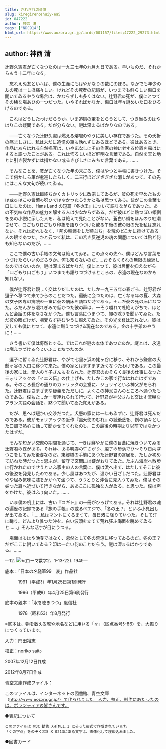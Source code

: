```yaml
---
title: きれぎれの追憶
slug: kiregirenozhuiy-ea5
id: 047222
author: 神西 清
tags: ["NDC914"]
html_url: https://www.aozora.gr.jp/cards/001157/files/47222_29273.html
---
```


## author: 神西 清

辻野久憲君が亡くなつたのは一九三七年の九月九日である。早いものだ、それからもう十二年になる。

　忘れえぬ友といへば、僕の生涯にもはやかなりの数にのぼる。なかでも年少の友の死は一しほ痛々しい。けれどその死者の記憶が、いつまでも鮮らしい傷口を開いてゐるやうな場合は、かならずしも多くはない。辻野君の死が、僕にとつてその稀な場あひの一つだつた。いやそればかりか、傷口は年々謎めいた口をひろげるのである。

　これはどうしたわけだらうか。いま追憶の筆をとらうとして、つき当るのはやはりこの疑問である。だが分らない。謎は深まるばかりなのである。

　――亡くなつた辻野久憲は燃える熔岩のやうに美しい存在であつた。その夭折の痛ましさに、私は未だに追憶の筆も執れずにゐるほどである。彼はあるとき、作品にあらはれる自然描写は、いや応なしにその作家の神に対する位置を露はにすると語つたことがある。これは怖ろしいほど鮮明な言葉である。自然を天と地とに引き裂かずには措かない或るきびしさにみちた言葉である。……

　そんなことを、彼が亡くなつた年の末ごろ、僕はやつと手帳に書きつけた。そこで何かしら筆が逡巡したらしく、二三行ほどぎざぎざな消しがあつて、その先にはこんな文句が続いてゐる。

　――辻野久憲は臨終ちかくカトリックに改宗してゐるが、彼の死を早めたものは或ひはこの言葉の呪ひではなかつたらうかと私は思つてゐる。彼がこの言葉を口にしたのは、Hans Land の短篇『冬の王』について語りながらであつた。あの不気味な作品の魅力を解する人は少なからずゐる。だが彼ほどに熱つぽい傾倒をあの小説に示した人を、私は絶えて見たことがない。蒼白い頬をほんのり紅潮させて、口ごもり口ごもり印象を語りつづけた或る午後の彼の眼の光を私は忘れない。それは紛れもなく、「荊の輪飾をした額ぶち」を魂のどこかに掛けてゐる人の眼であつた。かと云つて私は、この若き反逆児の魂の閲歴については殆ど何も知らないのだが。……

　ここで僕の古い手帳の文句は絶えてゐる。この点々の先へ、僕はどんな言葉をつづけたらいいのだらうか。何も知らないのだ……おそらくそれの無限の繰返しなのではないのか。謎は深まるばかりだ。僕にとつて、彼は興奮を抑えながら「口ごもり口ごもり」いつまでも語りつづけるところの、永遠の現在なのかも知れない。

　僕が辻野君と親しく交はりだしたのは、たしか一九三五年の春ごろ、辻野君が逗子へ移つて来てからのことだつた。最後に会つたのは、亡くなる年の夏、大森の女子医専の病院の一室に彼の病床を訪ねた時である。そこが彼の死の床になつた。ふだんから嗄れぎみで低かつた彼の声は、一そう嗄れて杜絶えがちで、ほとんど会話の体をなさなかつた。僕も言葉につまつて、蠅の唸りを聞いてゐた。ただ彼の眼だけが、相変らず挑むやうに燃えてゐた。その光を僕は忘れない。彼は又しても僕にとつて、永遠に燃えつづける現在なのである。金の十字架のやうに！……

　さう書いて僕は愕然とする。ではこれが謎の本体であつたのか。謎とは、永遠に燃えつづける今といふことだつたのか。

　逗子に暫くゐた辻野君は、やがて七里ヶ浜の姥ヶ谷に移り、それから鎌倉の犬懸ヶ谷の入口に移つて来た。僕の家とはますます近くなつたわけである。この最後の家には、愛人のＹ子さんもをられた。辻野君のおそらく最後の仕事になつたモォリアックの『イエス伝』の仕上げも、たしかこの家で行なはれたはずである。そのころ長谷の通りのカトリックの会堂に、ジョリイといふ神父がをられた。辻野君はさまざまな疑義をただしに、よくこの神父さんのところへ通つたものである。僕もたしか一度連れられて行つて、辻野君が神父さんと交はす流暢なフランス語の会話を、黙つて聞いてゐた覚えがある。

　だが、思へば短かい交渉だつた。犬懸の家には一年もゐずに、辻野君は死んだのである。彼がモォリアックの近作『黒天使のむれ』の読後感を、例の訥々とした口調で熱心に話して聞かせてくれたのも、この最後の時期より以前ではなかつたはずだ。

　そんな短かい交際の期間を通じて、一きは鮮やかに僕の目蓋に焼きついてゐる辻野君の姿がある。それは、ある晩春の午さがり、逗子の砂浜でひつそり日向ぼつこをしてゐた後姿なのだ。東郷橋の手前にあつた辻野君の寓居を、たしか初めて訪ねた時だつたと思ふが、留守で玄関には錠がおりてゐた。たぶん海岸へ散歩に行かれたのでせうといふ家主の人の言葉に、僕は浜へ出て、はたしてそこに彼の後姿を発見したのである。少し風はあつたが、温かい日ざしだつた。辻野君はやや屈み気味に膝をかかへて坐つて、うつとりと沖合に見入つてゐた。僕はその尖つた肩へ近づいて行きながら、ああここに孤独な人がゐる、と思つた。僕は声をかけた。彼はふり向いた。……

　いま僕の机上には、古い『コギト』の一冊がひろげてある。それは辻野君の魂の遍歴の記録である『旅の手帳』の或るペエジで、「冬の王？」といふ小見出しが出てゐる。「……私はマントにくるまつて、毎日渚に降りていつた。そして汀に蹲り、どんより曇つた沖を、白い波頭を立てて荒れ狂ふ海面を眺めてゐると……」そんな活字が目にうつる。

　場面はもはや晩春ではなく、忽然として冬の荒涼に移つてゐるのだ。冬の王？　だがここに附いてゐる？印は一たい何のことだらう。謎は深まるばかりである。……

―12. ![※(ローマ数字2、1-13-22)](https://www.aozora.gr.jp/cards/001157/files/../../../gaiji/1-13/1-13-22.png). 1949―













底本：「日本の名随筆99　哀」作品社

　　　1991（平成3）年1月25日第1刷発行

　　　1996（平成8）年4月25日第6刷発行

底本の親本：「水を聴きつつ」風信社

　　　1978（昭和53）年8月発行

※底本は、物を数える際や地名などに用いる「ヶ」（区点番号5-86）を、大振りにつくっています。

入力：門田裕志

校正：noriko saito

2007年12月12日作成

2012年8月7日作成

青空文庫作成ファイル：

このファイルは、インターネットの図書館、青空文庫（http://www.aozora.gr.jp/）で作られました。入力、校正、制作にあたったのは、ボランティアの皆さんです。











●表記について


	このファイルは W3C 勧告 XHTML1.1 にそった形式で作成されています。
	「くの字点」をのぞくJIS X 0213にある文字は、画像化して埋め込みました。







●図書カード